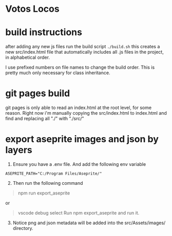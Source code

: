 # Votos Locos

# build instructions
after adding any new js files run the build script
`./build.sh`
this creates a new src/index.html file that automatically includes all .js files in the project, in alphabetical order.

I use prefixed numbers on file names to change the build order. This is pretty much only necessary for class inheritance. 

# git pages build
git pages is only able to read an index.html at the root level, for some reason.
Right now i'm manually copying the src/index.html to index.html
and find and replacing all "./" with "./src/"

# export aseprite images and json by layers
1. Ensure you have a .env file. And add the following env variable

```
ASEPRITE_PATH="C:/Program Files/Aseprite/"
```

2. Then run the following command

> npm run export_aseprite

or 

> vscode debug select Run npm export_aseprite and run it.

3. Notice png and json metadata will be added into the src/Assets/images/ directory.